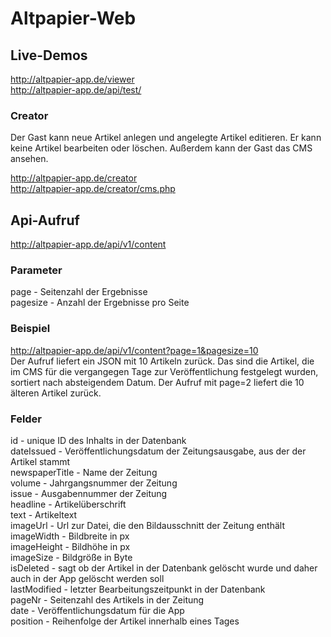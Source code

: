 # Altpapier-Web

## Live-Demos
http://altpapier-app.de/viewer  
http://altpapier-app.de/api/test/  

### Creator

Der Gast kann neue Artikel anlegen und angelegte Artikel editieren. Er kann keine Artikel bearbeiten oder löschen. Außerdem kann der Gast das CMS ansehen.  

http://altpapier-app.de/creator  
http://altpapier-app.de/creator/cms.php



## Api-Aufruf 
http://altpapier-app.de/api/v1/content  

### Parameter  
page - Seitenzahl der Ergebnisse  
pagesize - Anzahl der Ergebnisse pro Seite  

### Beispiel  
http://altpapier-app.de/api/v1/content?page=1&pagesize=10  
Der Aufruf liefert ein JSON mit 10 Artikeln zurück. Das sind die Artikel, die im CMS für die vergangegen Tage zur Veröffentlichung festgelegt wurden, sortiert nach absteigendem Datum. Der Aufruf mit page=2 liefert die 10 älteren Artikel zurück.  
### Felder  
id - unique ID des Inhalts in der Datenbank  
dateIssued - Veröffentlichungsdatum der Zeitungsausgabe, aus der der Artikel stammt  
newspaperTitle - Name der Zeitung  
volume - Jahrgangsnummer der Zeitung  
issue - Ausgabennummer der Zeitung  
headline - Artikelüberschrift  
text - Artikeltext  
imageUrl - Url zur Datei, die den Bildausschnitt der Zeitung enthält  
imageWidth - Bildbreite in px  
imageHeight - Bildhöhe in px  
imageSize - Bildgröße in Byte  
isDeleted - sagt ob der Artikel in der Datenbank gelöscht wurde und daher auch in der App gelöscht werden soll  
lastModified - letzter Bearbeitungszeitpunkt in der Datenbank  
pageNr - Seitenzahl des Artikels in der Zeitung  
date - Veröffentlichungsdatum für die App  
position - Reihenfolge der Artikel innerhalb eines Tages  

